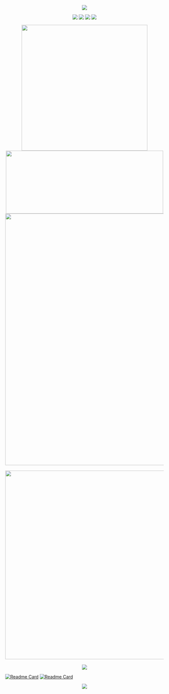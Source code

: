 <p align="center">
<img src="https://capsule-render.vercel.app/api?type=waving&color=timeGradient&height=200&&section=header&text=WELCOME!&fontSize=70&fontAlign=50&fontAlignY=30&desc=I'm%20He%20Qijun&descAlign=50&descSize=20&descAlignY=55&animation=twinkling" />
</p>
<div align="center">
<img src="https://komarev.com/ghpvc/?username=hqj2221&abbreviated=true" />
<a href="https://github.com/HQJ2221"><img src="https://img.shields.io/badge/Github-HQJ2221-6666ff?logo=github" /></a>
<a href=""><img src="https://img.shields.io/badge/Bilibili-Null-ff6666?logo=bilibili" /></a>
<img src="https://img.shields.io/badge/版本-1.0.00-66ffff?logo=devdotto" />
</div>
<p align="center">
<!-- https://github.com/anuraghazra/github-readme-stats -->
<img align="center" width="400" src="https://github-readme-stats.vercel.app/api?username=HQJ2221&theme=shadow_green&include_all_commits=true&show_icons=true&hide_border=true" />
<!-- https://github.com/DenverCoder1/github-readme-streak-stats -->
<!-- <img align="center" width="400" src="https://streak-stats.demolab.com?user=hqj2221&sideNums=66FFFF&currStreakNum=66FFFF&currStreakLabel=66FFFF&sideLabels=66FFFF&dates=66FFFF&fire=FFFF66&ring=FFFF66&icon_color=FFFFCC&background=404040&date_format=%5BY.%5Dn.j&hide_border=true" /> -->
<img align="center" height="200" width="500" src="https://github-readme-stats.vercel.app/api/wakatime?username=HQJ2221&theme=shadow_green&include_all_commits=true&show_icons=true&hide_border=true&layout=compact&langs_count=20" />
<img align="center" width="800" src="https://github-readme-activity-graph.vercel.app/graph?username=HQJ2221&theme=github-compact" />
<br/>
<br/>
<img align="center" width="600" src="https://github-readme-stats.vercel.app/api/top-langs/?username=HQJ2221&hide_progress=false&layout=donut&theme=shadow_green&hide_border=true" />
<br/>
<br/>
<img align="center" src="https://skillicons.dev/icons?i=github,java,c,cpp,py,anaconda,html,css,js,postgres&theme=light&perline=10" />
</p>

[![Readme Card](https://github-readme-stats.vercel.app/api/pin/?username=HQJ2221&repo=HQJ_CS_Learning)](https://github.com/HQJ2221/HQJ_CS_Learning)
[![Readme Card](https://github-readme-stats.vercel.app/api/pin/?username=HQJ2221&repo=HQJ2221.github.io)](https://github.com/HQJ2221/HQJ2221.github.io)

<p align="center">
<img src="https://capsule-render.vercel.app/api?type=waving&color=timeGradient&height=150&&section=footer&text=Thanks%20for%20viewing!&fontSize=30&fontAlign=50&fontAlignY=80&descAlign=50&descSize=30&descAlignY=40&animation=twinkling" />
</p>
